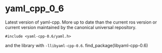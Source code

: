 # yaml_cpp_0_6

Latest version of yaml-cpp. More up to date than the current ros version or
current version maintained by the canonical universal repository.

```
#include <yaml-cpp-0.6/yaml.h>
```

and the library with `-llibyaml-cpp-0.6`.
find_package(libyaml-cpp-0.6)
